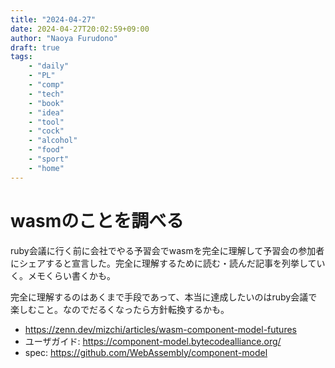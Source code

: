 ```yaml
---
title: "2024-04-27"
date: 2024-04-27T20:02:59+09:00
author: "Naoya Furudono"
draft: true
tags:
    - "daily"
    - "PL"
    - "comp"
    - "tech"
    - "book"
    - "idea"
    - "tool"
    - "cock"
    - "alcohol"
    - "food"
    - "sport"
    - "home"
---
```


# wasmのことを調べる

ruby会議に行く前に会社でやる予習会でwasmを完全に理解して予習会の参加者にシェアすると宣言した。完全に理解するために読む・読んだ記事を列挙していく。メモくらい書くかも。

完全に理解するのはあくまで手段であって、本当に達成したいのはruby会議で楽しむこと。なのでだるくなったら方針転換するかも。

- https://zenn.dev/mizchi/articles/wasm-component-model-futures
- ユーザガイド: https://component-model.bytecodealliance.org/
- spec: https://github.com/WebAssembly/component-model

